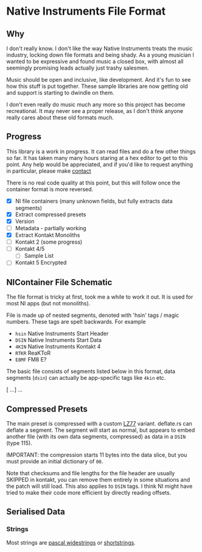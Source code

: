 # Native Instruments File Format

## Why

I don't really know. I don't like the way Native Instruments treats the music industry, locking down file formats and being shady. As a young musician I wanted to be expressive and found music a closed box, with almost all seemingly promising leads actually just trashy salesmen.

Music should be open and inclusive, like development. And it's fun to see how this stuff is put together. These sample libraries are now getting old and support is starting to dwindle on them.

I don't even really do music much any more so this project has become recreational. It may never see a proper release, as I don't think anyone really cares about these old formats much.

## Progress

This library is a work in progress. It can read files and do a few other things so far. It has taken many many hours staring at a hex editor to get to this point. Any help would be appreciated, and if you'd like to request anything in particular, please make [contact](mailto:themonomadic@protonmail.com)

There is no real code quality at this point, but this will follow once the container format is more  reversed.

- [x] NI file containers (many unknown fields, but fully extracts data segments)
- [x] Extract compressed presets
- [x] Version
- [ ] Metadata - partially working
- [x] Extract Kontakt Monoliths
- [ ] Kontakt 2 (some progress)
- [ ] Kontakt 4/5
  - [ ] Sample List
- [ ] Kontakt 5 Encrypted

## NIContainer File Schematic

The file format is tricky at first, took me a while to work it out. It is used for most NI apps (but not monoliths).

File is made up of nested segments, denoted with 'hsin' tags / magic numbers. These tags are spelt backwards. For example

- `hsin` Native Instruments Start Header
- `DSIN` Native Instruments Start Data
- `4KIN` Native Instruments Kontakt 4
- `RTKR` ReaKToR
- `E8MF` FM8 E?

The basic file consists of segments listed below in this format, data segments (`dsin`) can actually be app-specific tags like `4kin` etc.

<HSIN>
    <SEGMENT_SIZE u64>
    <CHILDREN? u64>
    <MAGIC (eg. "hsin" etc)>
    <UNKNOWN u64 (data segments?)>
    <CHECKSUM 16-bytes, probably md5>
    [<DSIN> ...]
    <PRE_HSIN>
        <HSIN>...</HSIN>
    </PRE_HSIN>
</HSIN>

## Compressed Presets

The main preset is compressed with a custom [LZ77](https://en.wikipedia.org/wiki/LZ77_and_LZ78) variant. deflate.rs can deflate a segment. The segment will start as normal, but appears to embed another file (with its own data segments, compressed) as data in a `DSIN` (type 115).

IMPORTANT: the compression starts 11 bytes into the data slice, but you must provide an initial dictionary of `00`.

Note that checksums and file lengths for the file header are usually SKIPPED in kontakt, you can remove them entirely in some situations and the patch will still load. This also applies to `DSIN` tags. I think NI might have tried to make their code more efficient by directly reading offsets.

## Serialised Data

### Strings

Most strings are [pascal widestrings](https://wiki.lazarus.freepascal.org/Character_and_string_types#WideString) or [shortstrings](https://wiki.lazarus.freepascal.org/Character_and_string_types#ShortString).
